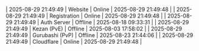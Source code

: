 | 2025-08-29 21:49:49 | Website | Online | 2025-08-29 21:49:48 |
| 2025-08-29 21:49:49 | Registration | Online | 2025-08-29 21:49:48 |
| 2025-08-29 21:49:49 | Auth Server | Offline | 2025-08-18 09:33:31 |
| 2025-08-29 21:49:49 | Kezan (PvE) | Offline | 2025-08-03 17:58:02 |
| 2025-08-29 21:49:49 | Gurubashi (PvP) | Offline | 2025-08-23 21:44:06 |
| 2025-08-29 21:49:49 | Cloudflare | Online | 2025-08-29 21:49:48 |
